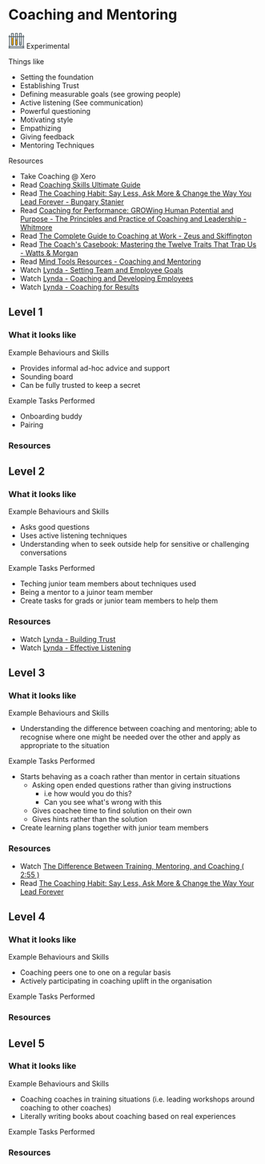 # Coaching and Mentoring
![Experimental](../Images/test-lab-tubes.png)  Experimental

Things like
- Setting the foundation
- Establishing Trust
- Defining measurable goals (see growing people)
- Active listening (See communication)
- Powerful questioning
- Motivating style
- Empathizing
- Giving feedback
- Mentoring Techniques

Resources
- Take Coaching @ Xero
- Read [Coaching Skills Ultimate Guide](https://www.makingbusinessmatter.co.uk/coaching-skills-ultimate-guide/)
- Read [The Coaching Habit: Say Less, Ask More & Change the Way You Lead Forever - Bungary Stanier](https://www.amazon.com/Coaching-Habit-Less-Change-Forever/dp/0978440749)
- Read [Coaching for Performance: GROWing Human Potential and Purpose - The Principles and Practice of Coaching and Leadership - Whitmore](https://www.amazon.com/Coaching-Performance-Potential-Principles-Leadership/dp/185788535X)
- Read [The Complete Guide to Coaching at Work - Zeus and Skiffington](https://www.amazon.com/Complete-Guide-Coaching-Work/dp/0074708422)
- Read [The Coach's Casebook: Mastering the Twelve Traits That Trap Us - Watts & Morgan](https://www.amazon.com/gp/product/0957587449)
- Read [Mind Tools Resources - Coaching and Mentoring](https://xchange.teamxero.com/2017/01/08/mind-tools-monthly-coaching-and-mentoring/)
- Watch [Lynda - Setting Team and Employee Goals](https://www.lynda.com/Business-Skills-tutorials/How-Set-Team-Employee-Goals/456353-2.html)
- Watch [Lynda - Coaching and Developing Employees](https://www.lynda.com/Business-Skills-tutorials/Coaching-Developing-Employees/115863-2.html)
- Watch [Lynda - Coaching for Results](https://www.lynda.com/Leadership-Management-tutorials/Coaching-Results/592488-2.html)

## Level 1

### What it looks like

Example Behaviours and Skills
- Provides informal ad-hoc advice and support
- Sounding board
- Can be fully trusted to keep a secret

Example Tasks Performed
- Onboarding buddy
- Pairing

### Resources

## Level 2

### What it looks like

Example Behaviours and Skills
- Asks good questions
- Uses active listening techniques
- Understanding when to seek outside help for sensitive or challenging conversations

Example Tasks Performed
- Teching junior team members about techniques used
- Being a mentor to a juinor team member
- Create tasks for grads or junior team members to help them 

### Resources

- Watch [Lynda - Building Trust](https://www.lynda.com/Business-Skills-tutorials/Building-Trust/156547-2.html)
- Watch [Lynda - Effective Listening](https://www.lynda.com/Business-Skills-tutorials/Effective-Listening/176760-2.html)

## Level 3

### What it looks like

Example Behaviours and Skills
- Understanding the difference between coaching and mentoring; able to recognise where one might be needed over the other and apply as appropriate to the situation

Example Tasks Performed
- Starts behaving as a coach rather than mentor in certain situations
  - Asking open ended questions rather than giving instructions 
    - i.e how would you do this?
    - Can  you see what's wrong with this
  - Gives coachee time to find solution on their own
  - Gives hints rather than the solution
- Create learning plans together with junior team members

### Resources

- Watch [The Difference Between Training, Mentoring, and Coaching ( 2:55 )](https://www.youtube.com/watch?v=LtHKQAw6sI4)
- Read [The Coaching Habit: Say Less, Ask More & Change the Way Your Lead Forever](https://www.amazon.com.au/Coaching-Habit-Less-Change-Forever/dp/0978440749)

## Level 4

### What it looks like

Example Behaviours and Skills
- Coaching peers one to one on a regular basis
- Actively participating in coaching uplift in the organisation

Example Tasks Performed

### Resources

## Level 5

### What it looks like

Example Behaviours and Skills
- Coaching coaches in training situations (i.e. leading workshops around coaching to other coaches)
- Literally writing books about coaching based on real experiences

Example Tasks Performed

### Resources

